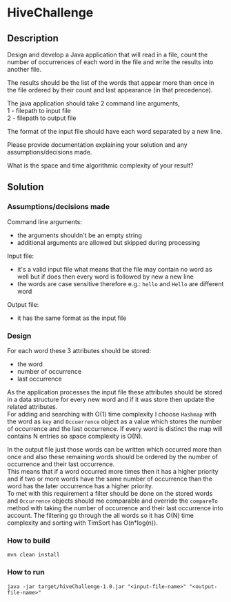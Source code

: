 # HiveChallenge

## Description
Design and develop a Java application that will read in a file, count the number of 
occurrences of each word in the file and write the results into another file. 

The results should be the list of the words that appear more than once in the file 
ordered by their count and last appearance (in that precedence).

The java application should take 2 command line arguments, \
1 - filepath to input file \
2 - filepath to output file

The format of the input file should have each word separated by a new line. 

Please provide documentation explaining your solution and any assumptions/decisions made.

What is the space and time algorithmic complexity of your result?

## Solution
### Assumptions/decisions made
Command line arguments:
 - the arguments shouldn't be an empty string
 - additional arguments are allowed but skipped during processing
 
Input file: 
 - it's a valid input file what means that the file may contain no word as well
 but if does then every word is followed by new a new line
 - the words are case sensitive therefore e.g.: `hello` and `Hello` are different word
 
Output file:
 - it has the same format as the input file
 
### Design
For each word these 3 attributes should be stored:
- the word
- number of occurrence
- last occurrence 

As the application processes the input file these attributes should be stored in a 
data structure for every new word and if it was store then update the related 
attributes. \
For adding and searching with O(1) time complexity I choose `Hashmap` with the word
as `key` and `Occuerrence` object as a value which stores the number of occurrence 
and the last occurrence. If every word is distinct the map will contains N entries
so space complexity is O(N).

In the output file just those words can be written which occurred more than once 
and also these remaining words should be ordered by the number of occurrence and 
their last occurrence. \
This means that if a word occurred more times then it has a higher priority and if
two or more words have the same number of occurrence than the word has the later
occurrence has a higher priority. \
To met with this requirement a filter should be done on the stored words and 
`Occurrence` objects should me comparable and override the `compareTo` method with
taking the number of occurrence and their last occurrence into account.
The filtering go through the all words so it has O(N) time complexity and sorting 
with TimSort has O(n*log(n)).

### How to build
`mvn clean install`

### How to run
`java -jar target/hiveChallenge-1.0.jar "<input-file-name>" "<output-file-name>"`
